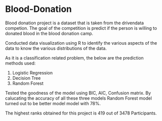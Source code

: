 # Blood-Donation

Blood donation project is a dataset that is taken from the drivendata competion. The goal of the competition is predict if the person is willing to donated blood in the blood donation camp.

Conducted data visualization using R to identify the various aspects of the data to know the various distributions of the data.

As it is a classification related problem, the below are the prediction methods used:
1)	Logistic Regression
2)	Decision Tree 
3)	Random Forest

Tested the goodness of the model using BIC, AIC, Confusion matrix. By calucating the accuracy of all these three models Random Forest model turned out to be better model model with 78%.

The highest ranks obtained for this project is 419 out of 3478 Participants.


